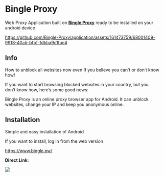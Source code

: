 # Bingle Proxy

Web Proxy Application built on [**Bingle Proxy**](https://github.com/Bingle-Proxy/) ready to be installed on your android device


https://github.com/Bingle-Proxy/application/assets/161473759/68001409-9918-40ab-bfbf-fdbba9c1fae4


## Info

How to unblock all websites now even If you believe you can’t or don’t know how!

If you want to start browsing blocked websites in your country, but you don’t know how, here’s some good news:

Bingle Proxy is an online proxy browser app for Android. It can unblock websites, change your IP and keep you anonymous online.

## Installation

Simple and easy installation of Android

If you want to install, log in from the web version

https://www.bingle.pw/


**Direct Link:**  

<a href="https://github.com/Bingle-Proxy/application/releases/download/1.1.0/Bingle.Proxy_1_1.0.apk"><img src="https://github.com/Bingle-Proxy/application/assets/161473759/8f812677-db6a-41cf-80b4-aedace5d1f36"></img></a>

